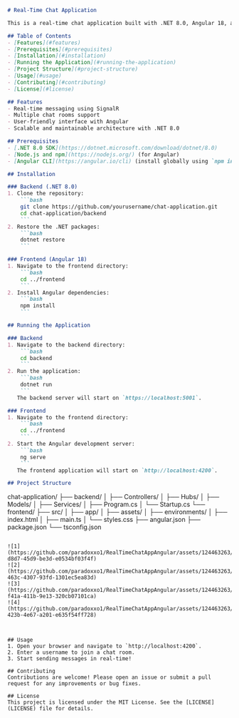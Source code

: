 ```markdown
# Real-Time Chat Application

This is a real-time chat application built with .NET 8.0, Angular 18, and SignalR. The application allows users to join chat rooms and send messages in real-time.

## Table of Contents
- [Features](#features)
- [Prerequisites](#prerequisites)
- [Installation](#installation)
- [Running the Application](#running-the-application)
- [Project Structure](#project-structure)
- [Usage](#usage)
- [Contributing](#contributing)
- [License](#license)

## Features
- Real-time messaging using SignalR
- Multiple chat rooms support
- User-friendly interface with Angular
- Scalable and maintainable architecture with .NET 8.0

## Prerequisites
- [.NET 8.0 SDK](https://dotnet.microsoft.com/download/dotnet/8.0)
- [Node.js and npm](https://nodejs.org/) (for Angular)
- [Angular CLI](https://angular.io/cli) (install globally using `npm install -g @angular/cli`)

## Installation

### Backend (.NET 8.0)
1. Clone the repository:
    ```bash
    git clone https://github.com/yourusername/chat-application.git
    cd chat-application/backend
    ```
2. Restore the .NET packages:
    ```bash
    dotnet restore
    ```

### Frontend (Angular 18)
1. Navigate to the frontend directory:
    ```bash
    cd ../frontend
    ```
2. Install Angular dependencies:
    ```bash
    npm install
    ```

## Running the Application

### Backend
1. Navigate to the backend directory:
    ```bash
    cd backend
    ```
2. Run the application:
    ```bash
    dotnet run
    ```
   The backend server will start on `https://localhost:5001`.

### Frontend
1. Navigate to the frontend directory:
    ```bash
    cd ../frontend
    ```
2. Start the Angular development server:
    ```bash
    ng serve
    ```
   The frontend application will start on `http://localhost:4200`.

## Project Structure
```
chat-application/
├── backend/
│   ├── Controllers/
│   ├── Hubs/
│   ├── Models/
│   ├── Services/
│   ├── Program.cs
│   └── Startup.cs
└── frontend/
    ├── src/
    │   ├── app/
    │   ├── assets/
    │   ├── environments/
    │   ├── index.html
    │   ├── main.ts
    │   └── styles.css
    ├── angular.json
    ├── package.json
    └── tsconfig.json
```

![1](https://github.com/paradoxxo1/RealTimeChatAppAngular/assets/124463263/6314e875-d8d7-45d9-be3d-e0534bf03f4f)
![2](https://github.com/paradoxxo1/RealTimeChatAppAngular/assets/124463263/69b9d6d4-463c-4307-93fd-1301ec5ea83d)
![3](https://github.com/paradoxxo1/RealTimeChatAppAngular/assets/124463263/0320390a-f41a-411b-9e13-320cb07101ca)
![4](https://github.com/paradoxxo1/RealTimeChatAppAngular/assets/124463263/561d2ea9-423b-4e67-a201-e635f54ff728)



## Usage
1. Open your browser and navigate to `http://localhost:4200`.
2. Enter a username to join a chat room.
3. Start sending messages in real-time!

## Contributing
Contributions are welcome! Please open an issue or submit a pull request for any improvements or bug fixes.

## License
This project is licensed under the MIT License. See the [LICENSE](LICENSE) file for details.
```
